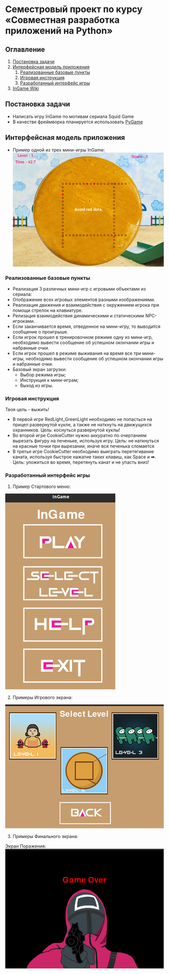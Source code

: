 # Семестровый проект по курсу «Совместная разработка приложений на Python»

## Оглавление
1. [Постановка задачи](#introduction)
2. [Интерфейсная модель приложения](#paragraph1)
    1. [Реализованные базовые пункты](#subparagraph21)
	2. [Игровая инструкция](#subparagraph22)
	3. [Разработанный интерфейс игры](#subparagraph23)
3. [InGame Wiki](https://github.com/juliazadorozhnaya/InGame/wiki)

## Постановка задачи <a name="introduction"></a>
- Написать игру InGame по мотивам сериала Squid Game
- В качестве фреймворка планируется использовать [PyGame](https://pypi.org/project/pygame/)

## Интерфейсная модель приложения <a name="paragraph1"></a>
- Пример одной из трех мини-игры InGame:
![Пример InGame игры](Exampe.png)


### Реализованные базовые пункты <a name="subparagraph21"></a>
* Реализация 3 различных мини-игр с игровыми объектами из сериала:
* Отображение всех игровых элементов разными изображениями. 
* Реализация движения и взаимодействия с окружением игрока при помощи стрелок на клавиатуре. 
* Релизация взаимодействия динамическими и статическими NPC-игроками.
* Если заканчивается время, отведенное на мини-игру, то выводится сообщение о проигрыше.
* Если игрок прошел в тренировочном режиме одну из мини-игр, необходимо вывести сообщение об успешном окончании игры и набранные очки.
* Если игрок прошел в режиме выживания на время все три мини-игры, необходимо вывести сообщение об успешном окончании игры и набранные очки.
* Базовый экран загрузки:
  * Выбор режима игры;
  * Инструкция к мини-играм;
  * Выход из игры.

### Игровая инструкция <a name="subparagraph22"></a>
Твоя цель - выжить!

* В первой игре RedLight_GreenLight необходимо не попасться на прицел развернутой кукле, а также не наткнуть на движущихся охранников. Цель: коснуться развернутой куклы!
* Во второй игре CookieCutter нужно аккуратно по очертаниям вырезать фигуру на печеньке, используя игру. Цель: не наткнуться на красные точки при вырезании, иначе вся печенька сломается
* В третье игре CookieCutter необходимо выиграть перетягивание каната, используя быстрое нажатие таких клавиш, как Space и ➡. 
Цель: уложиться во время, перетянуть канат и не упасть вниз! 



### Разработанный интерфейс игры <a name="subparagraph23"></a>
1. Пример Стартового меню:

![Пример Стартового меню](example_starting_menu.png)


2. Примеры Игрового экрана:

![Пример 1](example_game_footage_1.png)


3. Примеры Финального экрана:

Экран Поражения:
![Пример Поражения](example_lose_screen.png)
